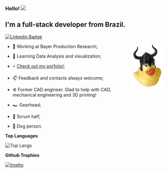### Hello! <img src="https://media.giphy.com/media/hvRJCLFzcasrR4ia7z/giphy.gif" width="25">

## I'm a full-stack developer from Brazil.

[![Linkedin Badge](https://img.shields.io/badge/-LinkedIn-0e76a8?style=flat-square&logo=Linkedin&logoColor=white)](https://linkedin.com/in/daviraquel)

<img align=right alt="a rubber duck wearing a horned helmet" src="https://raw.githubusercontent.com/daviraquel/daviraquel/main/duckimg.gif" width="100" height="142" />

- 🚀 Working at Bayer Production Research;
- 🌱 Learning Data Analysis and visualization;
- ⚡ [Check out my porfolio!](https://myportfolio-rose-zeta.vercel.app/);
- 📫 Feedback and contacts always welcome;

- :gear: Former CAD engineer. Glad to help with CAD, mechanical engineering and 3D printing!
- :racing_car: Gearhead;
- :rugby_football:	Scrum half;
- :dog:	Dog person.

**Top Languages**

![Top Langs](https://github-readme-stats.vercel.app/api/top-langs/?username=daviraquel&theme=tokyonight)

**Github Trophies**

[![trophy](https://github-profile-trophy.vercel.app/?username=daviraquel&margin-w=10&theme=gruvbox)](https://github.com/ryo-ma/github-profile-trophy)

<!--
**daviraquel/daviraquel** is a ✨ _special_ ✨ repository because its `README.md` (this file) appears on your GitHub profile.

Here are some ideas to get you started:

- 🔭 I’m currently working on ...
- 🌱 I’m currently learning ...
- 👯 I’m looking to collaborate on ...
- 🤔 I’m looking for help with ...
- 💬 Ask me about ...
- 📫 How to reach me: ...
- 😄 Pronouns: ...
-  Fun fact: ...
-->
